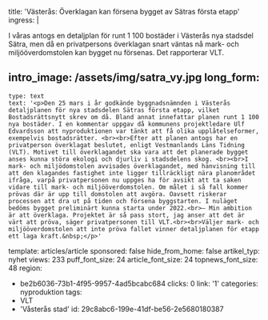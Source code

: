 title: 'Västerås: Överklagan kan försena bygget av Sätras första etapp'
ingress: |
  <p>I våras antogs en detaljplan för runt 1 100 bostäder i Västerås nya stadsdel Sätra, men då en privatpersons överklagan snart väntas nå mark- och miljööverdomstolen kan bygget nu försenas. Det rapporterar VLT.
  </p>
  
intro_image: /assets/img/satra_vy.jpg
long_form:
  -
    type: text
    text: '<p>Den 25 mars i år godkände byggnadsnämnden i Västerås detaljplanen för nya stadsdelen Sätras första etapp, vilket Bostadsrättsnytt skrev om då. Bland annat innefattar planen runt 1 100 nya bostäder. I en kommentar uppgav då kommunens projektledare Ulf Edvardsson att nyproduktionen var tänkt att få olika upplåtelseformer, exempelvis bostadsrätter. <br><br>Efter att planen antogs har en privatperson överklagat beslutet, enligt Vestmanlands Läns Tidning (VLT). Motivet till överklagandet ska vara att det planerade bygget anses kunna störa ekologi och djurliv i stadsdelens skog. <br><br>I mark- och miljödomstolen avvisades överklagandet, med hänvisning till att den klagandes fastighet inte ligger tillräckligt nära planområdet ifråga, varpå privatpersonen nu uppges ha för avsikt att ta saken vidare till mark- och miljööverdomstolen. Om målet i så fall kommer prövas där är upp till domstolen att avgöra. Oavsett riskerar processen att dra ut på tiden och försena byggstarten. I nuläget bedöms bygget preliminärt kunna starta under 2022.<br>– Min ambition är att överklaga. Projektet är så pass stort, jag anser att det är värt att pröva, säger privatpersonen till VLT.<br><br>Väljer mark- och miljööverdomstolen att inte pröva fallet vinner detaljplanen för etapp ett laga kraft.&nbsp;</p>'
template: articles/article
sponsored: false
hide_from_home: false
artikel_typ: nyhet
views: 233
puff_font_size: 24
article_font_size: 24
topnews_font_size: 48
region:
  - be2b6036-73b1-4f95-9957-4ad5bcabc684
clicks: 0
link: '1'
categories: nyproduktion
tags:
  - VLT
  - 'Våsterås stad'
id: 29c8abc6-199e-41df-be56-2e5680180387
